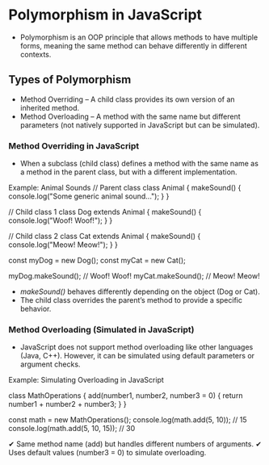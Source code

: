 # Polymorphism in JavaScript
- Polymorphism is an OOP principle that allows methods to have multiple forms, meaning the same method can behave differently in different contexts.

## Types of Polymorphism
- Method Overriding – A child class provides its own version of an inherited method.
- Method Overloading – A method with the same name but different parameters (not natively supported in JavaScript but can be simulated).

### Method Overriding in JavaScript
- When a subclass (child class) defines a method with the same name as a method in the parent class, but with a different implementation.

Example: Animal Sounds
// Parent class
class Animal {
  makeSound() {
    console.log("Some generic animal sound...");
  }
}

// Child class 1
class Dog extends Animal {
  makeSound() {
    console.log("Woof! Woof!");
  }
}

// Child class 2
class Cat extends Animal {
  makeSound() {
    console.log("Meow! Meow!");
  }
}

const myDog = new Dog();
const myCat = new Cat();

myDog.makeSound(); // Woof! Woof!
myCat.makeSound(); // Meow! Meow!

- *makeSound()* behaves differently depending on the object (Dog or Cat).
- The child class overrides the parent’s method to provide a specific behavior.

### Method Overloading (Simulated in JavaScript)
- JavaScript does not support method overloading like other languages (Java, C++). However, it can be simulated using default parameters or argument checks.

Example: Simulating Overloading in JavaScript

class MathOperations {
  add(number1, number2, number3 = 0) {
    return number1 + number2 + number3;
  }
}

const math = new MathOperations();
console.log(math.add(5, 10));     // 15
console.log(math.add(5, 10, 15)); // 30

✔ Same method name (add) but handles different numbers of arguments.
✔ Uses default values (number3 = 0) to simulate overloading.
